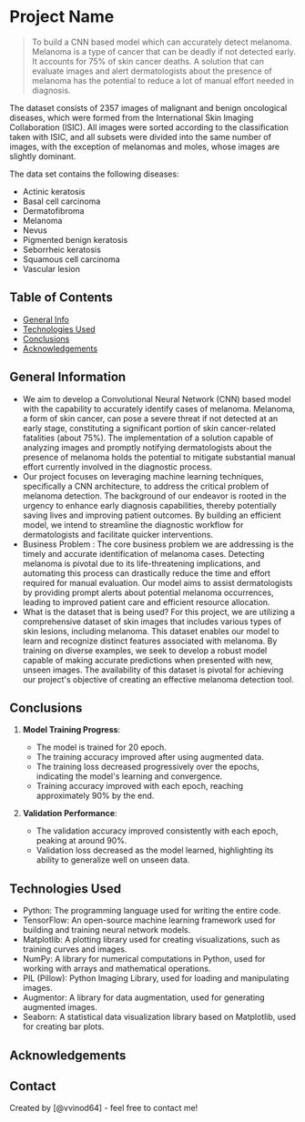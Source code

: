 # Project Name
> To build a CNN based model which can accurately detect melanoma. Melanoma is a type of cancer that can be deadly if not detected early. It accounts for 75% of skin cancer deaths. A solution that can evaluate images and alert dermatologists about the presence of melanoma has the potential to reduce a lot of manual effort needed in diagnosis.

The dataset consists of 2357 images of malignant and benign oncological diseases, which were formed from the International Skin Imaging Collaboration (ISIC). All images were sorted according to the classification taken with ISIC, and all subsets were divided into the same number of images, with the exception of melanomas and moles, whose images are slightly dominant.

The data set contains the following diseases:

- Actinic keratosis
- Basal cell carcinoma
- Dermatofibroma
- Melanoma
- Nevus
- Pigmented benign keratosis
- Seborrheic keratosis
- Squamous cell carcinoma
- Vascular lesion


## Table of Contents
* [General Info](#general-information)
* [Technologies Used](#technologies-used)
* [Conclusions](#conclusions)
* [Acknowledgements](#acknowledgements)

<!-- You can include any other section that is pertinent to your problem -->

## General Information
- We aim to develop a Convolutional Neural Network (CNN) based model with the capability to accurately identify cases of melanoma. Melanoma, a form of skin cancer, can pose a severe threat if not detected at an early stage, constituting a significant portion of skin cancer-related fatalities (about 75%). The implementation of a solution capable of analyzing images and promptly notifying dermatologists about the presence of melanoma holds the potential to mitigate substantial manual effort currently involved in the diagnostic process.
- Our project focuses on leveraging machine learning techniques, specifically a CNN architecture, to address the critical problem of melanoma detection. The background of our endeavor is rooted in the urgency to enhance early diagnosis capabilities, thereby potentially saving lives and improving patient outcomes. By building an efficient model, we intend to streamline the diagnostic workflow for dermatologists and facilitate quicker interventions.
- Business Problem :
The core business problem we are addressing is the timely and accurate identification of melanoma cases. Detecting melanoma is pivotal due to its life-threatening implications, and automating this process can drastically reduce the time and effort required for manual evaluation. Our model aims to assist dermatologists by providing prompt alerts about potential melanoma occurrences, leading to improved patient care and efficient resource allocation.
- What is the dataset that is being used?
For this project, we are utilizing a comprehensive dataset of skin images that includes various types of skin lesions, including melanoma. This dataset enables our model to learn and recognize distinct features associated with melanoma. By training on diverse examples, we seek to develop a robust model capable of making accurate predictions when presented with new, unseen images. The availability of this dataset is pivotal for achieving our project's objective of creating an effective melanoma detection tool.

<!-- You don't have to answer all the questions - just the ones relevant to your project. -->

## Conclusions
1. **Model Training Progress**:
   - The model is trained for 20 epoch.
   - The training accuracy improved after using augmented data.
   - The training loss decreased progressively over the epochs, indicating the model's learning and convergence.
   - Training accuracy improved with each epoch, reaching approximately 90% by the end.

2. **Validation Performance**:
   - The validation accuracy improved consistently with each epoch, peaking at around 90%.
   - Validation loss decreased as the model learned, highlighting its ability to generalize well on unseen data.
<!-- You don't have to answer all the questions - just the ones relevant to your project. -->


## Technologies Used
- Python: The programming language used for writing the entire code.
- TensorFlow: An open-source machine learning framework used for building and training neural network models.
- Matplotlib: A plotting library used for creating visualizations, such as training curves and images.
- NumPy: A library for numerical computations in Python, used for working with arrays and mathematical operations.
- PIL (Pillow): Python Imaging Library, used for loading and manipulating images.
- Augmentor: A library for data augmentation, used for generating augmented images.
- Seaborn: A statistical data visualization library based on Matplotlib, used for creating bar plots.

<!-- As the libraries versions keep on changing, it is recommended to mention the version of library used in this project -->

## Acknowledgements


## Contact
Created by [@vvinod64] - feel free to contact me!


<!-- Optional -->
<!-- ## License -->
<!-- This project is open source and available under the [... License](). -->

<!-- You don't have to include all sections - just the one's relevant to your project -->